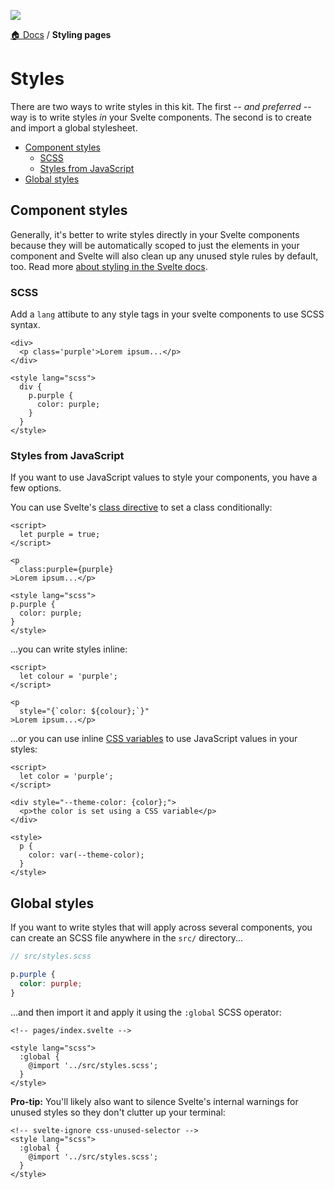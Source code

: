 ![](https://graphics.thomsonreuters.com/style-assets/images/logos/reuters-graphics-logo/svg/graphics-logo-color-dark.svg)

[🏠 Docs](https://github.com/reuters-graphics/bluprint_graphics-kit/blob/master/docs/developers/README.md) / **Styling pages**

# Styles

There are two ways to write styles in this kit. The first -- _and preferred_ -- way is to write styles _in_ your Svelte components. The second is to create and import a global stylesheet.

- [Component styles](#component-styles)
  - [SCSS](#scss)
  - [Styles from JavaScript](#styles-from-javascript)
- [Global styles](#global-styles)

## Component styles

Generally, it's better to write styles directly in your Svelte components because they will be automatically scoped to just the elements in your component and Svelte will also clean up any unused style rules by default, too. Read more [about styling in the Svelte docs](https://svelte.dev/tutorial/styling). 

### SCSS

Add a `lang` attibute to any style tags in your svelte components to use SCSS syntax.

```svelte
<div>
  <p class='purple'>Lorem ipsum...</p>
</div>

<style lang="scss">
  div {
    p.purple {
      color: purple;
    }
  }
</style>
```



### Styles from JavaScript

If you want to use JavaScript values to style your components, you have a few options.

You can use Svelte's [class directive](https://svelte.dev/tutorial/classes) to set a class conditionally:

```svelte
<script>
  let purple = true;
</script>

<p
  class:purple={purple}
>Lorem ipsum...</p>

<style lang="scss">
p.purple {
  color: purple;
}
</style>
```

...you can write styles inline:

```svelte
<script>
  let colour = 'purple';
</script>

<p
  style="{`color: ${colour};`}"
>Lorem ipsum...</p>
```

...or you can use inline [CSS variables](https://developer.mozilla.org/en-US/docs/Web/CSS/Using_CSS_custom_properties) to use JavaScript values in your styles:

```svelte
<script>
  let color = 'purple';
</script>

<div style="--theme-color: {color};">
  <p>the color is set using a CSS variable</p>
</div>

<style>
  p {
    color: var(--theme-color);
  }
</style>
```

## Global styles

If you want to write styles that will apply across several components, you can create an SCSS file anywhere in the `src/` directory...

```SCSS
// src/styles.scss

p.purple {
  color: purple;
}
```

...and then import it and apply it using the `:global` SCSS operator:

```svelte
<!-- pages/index.svelte -->

<style lang="scss">
  :global {
    @import '../src/styles.scss';
  }
</style>
```

**Pro-tip:** You'll likely also want to silence Svelte's internal warnings for unused styles so they don't clutter up your terminal:

```svelte
<!-- svelte-ignore css-unused-selector -->
<style lang="scss">
  :global {
    @import '../src/styles.scss';
  }
</style>
```

